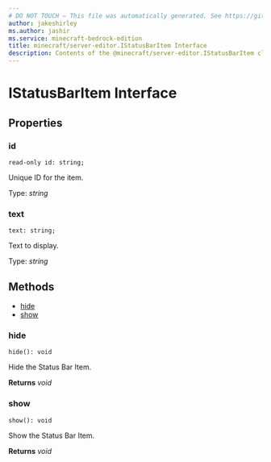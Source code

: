 ```yaml
---
# DO NOT TOUCH — This file was automatically generated. See https://github.com/mojang/minecraftapidocsgenerator to modify descriptions, examples, etc.
author: jakeshirley
ms.author: jashir
ms.service: minecraft-bedrock-edition
title: minecraft/server-editor.IStatusBarItem Interface
description: Contents of the @minecraft/server-editor.IStatusBarItem class.
---
```

# IStatusBarItem Interface

## Properties

### **id**
`read-only id: string;`

Unique ID for the item.

Type: *string*

### **text**
`text: string;`

Text to display.

Type: *string*

## Methods
- [hide](#hide)
- [show](#show)

### **hide**
`
hide(): void
`

Hide the Status Bar Item.

**Returns** *void*

### **show**
`
show(): void
`

Show the Status Bar Item.

**Returns** *void*

